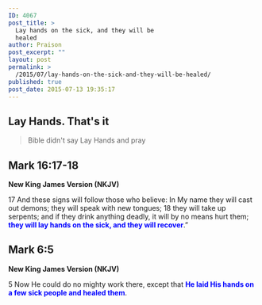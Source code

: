 ```yaml
---
ID: 4067
post_title: >
  Lay hands on the sick, and they will be
  healed
author: Praison
post_excerpt: ""
layout: post
permalink: >
  /2015/07/lay-hands-on-the-sick-and-they-will-be-healed/
published: true
post_date: 2015-07-13 19:35:17
---
```

<h2>Lay Hands. That's it</h2>
<blockquote>Bible didn't say Lay Hands and pray</blockquote>
<h2>Mark 16:17-18</h2>
<strong>New King James Version (NKJV)</strong>

17 And these signs will follow those who believe: In My name they will cast out demons; they will speak with new tongues; 18 they will take up serpents; and if they drink anything deadly, it will by no means hurt them; <span style="color: #0000ff;"><strong>they will lay hands on the sick, and they will recover</strong></span>.”
<h2>Mark 6:5</h2>
<strong>New King James Version (NKJV)</strong>

5 Now He could do no mighty work there, except that <span style="color: #0000ff;"><strong>He laid His hands on a few sick people and healed them</strong></span>.